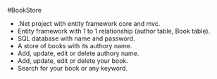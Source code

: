 #BookStore
- .Net project with entity framework core and mvc.
- Entity framework with 1 to 1 relationship (author table, Book table).
- SQL database with name and password.
- A store of books with its authory name.
- Add, update, edit or delete authory name.
- Add, update, edit or delete your book.
- Search for your book or any keyword.
